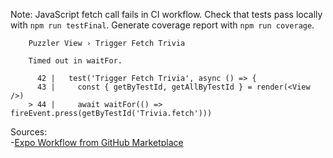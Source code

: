 Note: JavaScript fetch call fails in CI workflow. Check that tests pass locally with `npm run testFinal`. Generate coverage report with `npm run coverage`.

```
    Puzzler View › Trigger Fetch Trivia

    Timed out in waitFor.

      42 |   test('Trigger Fetch Trivia', async () => {
      43 |     const { getByTestId, getAllByTestId } = render(<View />)
    > 44 |     await waitFor(() => fireEvent.press(getByTestId('Trivia.fetch')))
```

Sources:   
-[Expo Workflow from GitHub Marketplace](https://github.com/marketplace/actions/expo-github-action)   
